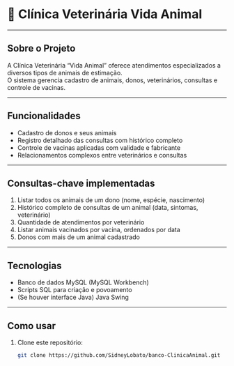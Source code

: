 # 🐾 Clínica Veterinária Vida Animal



---

## Sobre o Projeto

A Clínica Veterinária “Vida Animal” oferece atendimentos especializados a diversos tipos de animais de estimação.  
O sistema gerencia cadastro de animais, donos, veterinários, consultas e controle de vacinas.

---

## Funcionalidades

- Cadastro de donos e seus animais  
- Registro detalhado das consultas com histórico completo  
- Controle de vacinas aplicadas com validade e fabricante  
- Relacionamentos complexos entre veterinários e consultas  

---

## Consultas-chave implementadas

1. Listar todos os animais de um dono (nome, espécie, nascimento)  
2. Histórico completo de consultas de um animal (data, sintomas, veterinário)  
3. Quantidade de atendimentos por veterinário  
4. Listar animais vacinados por vacina, ordenados por data  
5. Donos com mais de um animal cadastrado  

---

## Tecnologias

- Banco de dados MySQL (MySQL Workbench)  
- Scripts SQL para criação e povoamento  
- (Se houver interface Java) Java Swing  

---

## Como usar

1. Clone este repositório:  
   ```bash
   git clone https://github.com/SidneyLobato/banco-ClinicaAnimal.git
